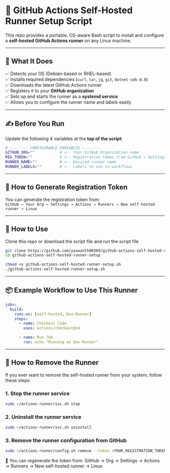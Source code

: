 # 🚀 GitHub Actions Self-Hosted Runner Setup Script

This repo provides a portable, OS-aware Bash script to install and configure a **self-hosted GitHub Actions runner** on any Linux machine.

---

## 🔧 What It Does

✅ Detects your OS (Debian-based or RHEL-based)  
✅ Installs required dependencies (`curl`, `tar`, `jq`, `git`, `dotnet-sdk-8.0`)  
✅ Downloads the latest GitHub Actions runner  
✅ Registers it to your **GitHub organization**  
✅ Sets up and starts the runner as a **systemd service**  
✅ Allows you to configure the runner name and labels easily

---

## ✍️ Before You Run

Update the following 4 variables at the **top of the script**:

```bash
# -------- CONFIGURABLE VARIABLES --------
GITHUB_ORG=""           # <-- Your GitHub Organization name
REG_TOKEN=""            # <-- Registration token from GitHub → Settings → Actions → Runners → New runner
RUNNER_NAME=""          # <-- Desired runner name
RUNNER_LABELS=""        # <-- Labels to use in workflows
```

---

## 🔐 How to Generate Registration Token

You can generate the registration token from:  
`GitHub → Your Org → Settings → Actions → Runners → New self-hosted runner → Linux`

---

## 🧪 How to Use

Clone this repo or download the script file and run the script file

```bash
git clone https://github.com/yaswanth00369/github-actions-self-hosted-runner-setup.git
cd github-actions-self-hosted-runner-setup

chmod +x github-actions-self-hosted-runner-setup.sh
./github-actions-self-hosted-runner-setup.sh
```
---

## 📦 Example Workflow to Use This Runner

```yaml
jobs:
  build:
    runs-on: [self-hosted, Dev-Runner]
    steps:
      - name: Checkout Code
        uses: actions/checkout@v4

      - name: Run Job
        run: echo "Running on Dev-Runner"
```

---

## 🧹 How to Remove the Runner

If you ever want to remove the self-hosted runner from your system, follow these steps:

### 1. Stop the runner service

```bash
sudo ~/actions-runner/svc.sh stop
```

### 2. Uninstall the runner service

```bash
sudo ~/actions-runner/svc.sh uninstall
```

### 3. Remove the runner configuration from GitHub

```bash
sudo ~/actions-runner/config.sh remove --token <YOUR_REGISTRATION_TOKEN>
```
🔐 You can regenerate the token from:
GitHub → Org → Settings → Actions → Runners → New self-hosted runner → Linux


